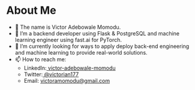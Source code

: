 # About Me

- 👋 The name is Victor Adebowale Momodu.
- 👀 I’m a backend developer using Flask & PostgreSQL and machine learning engineer using fast.ai for PyTorch.
- 🌱 I’m currently looking for ways to apply deploy back-end engineering and machine learning to provide real-world solutions.
- 📫 How to reach me:
  - LinkedIn:[ victor-adebowale-momodu](https://linkedin.com/in/victor-adebowale-momodu)
  - Twitter:[ @victorian177](https://twitter.com/victorian177)
  - Email: victoramomodu@gmail.com
              
